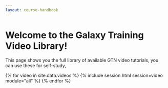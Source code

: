 ```yaml
---
layout: course-handbook
---
```


# Welcome to the Galaxy Training Video Library!

This page shows you the full library of available GTN video tutorials, you can use these for self-study,

<div class="accordion" id="accordionall">
{% for video in site.data.videos %}
  {% include session.html session=video module="all" %}
{% endfor %}
</div>
